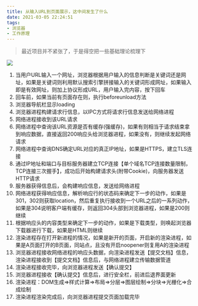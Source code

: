 ```yaml
---
title: 从输入URL到页面展示，这中间发生了什么
date: 2021-03-05 22:24:51
tags:
- 浏览器
- 工作原理
---
```


> 最近项目并不紧张了，于是得空把一些基础理论梳理下



![](https://static.1991421.cn/2021/2021-03-05-225830.jpeg)

1. 当用户URL输入一个网址，浏览器根据用户输入的信息判断是关键词还是网址，如果是关键词则利用默认搜索引擎拼接输入的关键词形成网址，如果输入即是有效网址，则加上协议形成URL，用户输入完内容，按下回车
2. 回车前，如果当前有页面存在则，执行beforeunload方法
3. 浏览器导航栏显示loading
4. 浏览器进程构建请求行信息，以IPC方式将请求行信息发送给网络进程
5. 网络进程接收到该URL请求
6. 网络进程中查询该URL资源是否有缓存(强缓存)，如果有则相当于请求结束拿到响应数据，直接返回200响应头给浏览器进程，如果没有，则继续发起网络请求
7. 网络进程中查询DNS确定URL对应的真正IP地址，如果是HTTPS，建立TLS连接
8. 通过IP地址和端口与目标服务器建立TCP连接【单个域名TCP连接数量限制，TCP连接三次握手】，成功后开始构建请求头(附带Cookie)，向服务器发送HTTP请求
9. 服务器获得信息后，会构建响应信息，发送给网络进程
10. 网络进程获得响应信息，解析响应行的状态码来确定下一步的动作，如果是301，302则获取location，然后重复执行接收到一个URL之后的一系列动作，如果是304说明客户端有缓存，则返回304头部到浏览器进程，如果是200则继续
11. 根据响应头的内容类型来确定下一步的动作，如果是下载类型，则唤起浏览器下载器进行下载，如果是HTML则继续
12. 渲染进程存在打开新进程的情况，如果是新开的页面，开启新的渲染进程，如果是A页面打开的B页面，同站点，且没有开启noopener则复用A的渲染进程
13. 浏览器进程接收网络进程的响应头数据，向渲染进程发送【提交文档】信息，渲染进程接收到【提交文档】信息后，与网络进程建立传输数据管道
14. 渲染进程接收完毕，向浏览器进程发送【确认提交】
15. 浏览器进程接收【确认提交】信息后，进行安全栏，前进后退界面更新
16. 渲染进程：DOM生成=>样式计算=>布局=>分层=>图层绘制=>分块=>光栅化=>合成绘制
17. 渲染进程渲染完成后，向浏览器进程提交页面加载完毕

